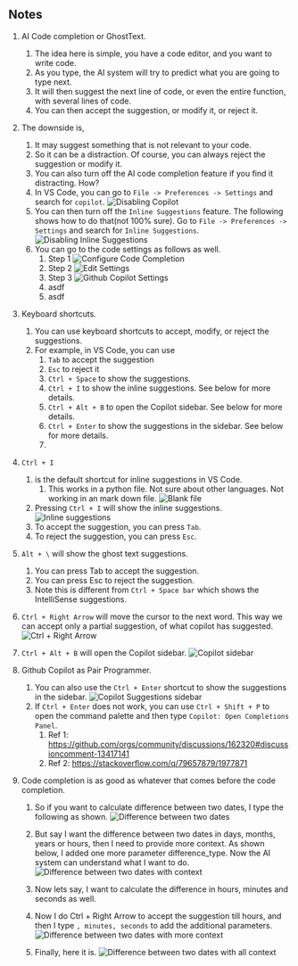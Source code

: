 ## Notes

1. AI Code completion or GhostText.
   1. The idea here is simple, you have a code editor, and you want to write code.
   2. As you type, the AI system will try to predict what you are going to type next.
   3. It will then suggest the next line of code, or even the entire function, with several lines of code.
   4. You can then accept the suggestion, or modify it, or reject it.

2. The downside is,
   1. It may suggest something that is not relevant to your code.
   2. So it can be a distraction. Of course, you can always reject the suggestion or modify it.
   3. You can also turn off the AI code completion feature if you find it distracting. How?
   4. In VS Code, you can go to `File -> Preferences -> Settings` and search for `copilot`.
      ![Disabling Copilot](images/40_50_DiableCopilot.png "Disabling Copilot")
   5. You can then turn off the `Inline Suggestions` feature. The following shows how to do that(not 100% sure). Go to `File -> Preferences -> Settings` and search for `Inline Suggestions`.
      ![Disabling Inline Suggestions](images/41_50_DisableInlineSuggestions.png "Disabling Inline Suggestions") 
   6. You can go to the code settings as follows as well.
      1. Step 1
      ![Configure Code Completion](images/40_55_ConfigureCodeCompletions.png "Configure Code Completions")
      2. Step 2
      ![Edit Settings](images/40_60_EditSettings.png "Edit Settings")
      3. Step 3
      ![Github Copilot Settings](images/40_65_GithubCopilotSettings.png "Github Copilot Settings")
      4. asdf 
      5. asdf

3. Keyboard shortcuts.
   1. You can use keyboard shortcuts to accept, modify, or reject the suggestions.
   2. For example, in VS Code, you can use
      1. `Tab` to accept the suggestion
      2. `Esc` to reject it
      3. `Ctrl + Space` to show the suggestions.
      4. `Ctrl + I` to show the inline suggestions. See below for more details. 
      5. `Ctrl + Alt + B` to open the Copilot sidebar. See below for more details.
      6. `Ctrl + Enter` to show the suggestions in the sidebar. See below for more details.
      7. 

4. `Ctrl + I` 
   1. is the default shortcut for inline suggestions in VS Code.
      1. This works in a python file. Not sure about other languages. Not working in an mark down file.
      ![Blank file](images/50_50_VsCodeBlank.png)
   2. Pressing `Ctrl + I` will show the inline suggestions. 
      ![Inline suggestions](images/51_50_VsCodeInline.png "Inline suggestions")
   3. To accept the suggestion, you can press `Tab`.
   4. To reject the suggestion, you can press `Esc`.
5. `Alt + \` will show the ghost text suggestions.
   1. You can press Tab to accept the suggestion.
   2. You can press Esc to reject the suggestion.
   3. Note this is different from `Ctrl + Space bar` which shows the IntelliSense suggestions. 
6. `Ctrl + Right Arrow` will move the cursor to the next word. This way we can accept only a partial suggestion, of what copilot has suggested.
   ![Ctrl + Right Arrow](images/52_50_VsCodeCtrlRightArrow.png "Ctrl + Right Arrow")

7. `Ctrl + Alt + B` will open the Copilot sidebar.
![Copilot sidebar](images/53_50_VsCodeCtrlAltBOpenChatWindow.png "Copilot sidebar")

8. Github Copilot as Pair Programmer.
   1. You can also use the `Ctrl + Enter` shortcut to show the suggestions in the sidebar.
   ![Copilot Suggestions sidebar](images/54_50_OpenCopilotCompletionsPanel.png "Copilot Suggestions sidebar")
   2. If `Ctrl + Enter` does not work, you can use `Ctrl + Shift + P` to open the command palette and then type `Copilot: Open Completions Panel`.
      1. Ref 1: https://github.com/orgs/community/discussions/162320#discussioncomment-13417141
      2. Ref 2: https://stackoverflow.com/q/79657879/1977871

9. Code completion is as good as whatever that comes before the code completion.
   1. So if you want to calculate difference between two dates, I type the following as shown.
   ![Difference between two dates](images/55_50_DifferenceBetweenDatesJustTwoDates.png "Difference between two dates")

   2. But say I want the difference between two dates in days, months, years or hours, then I need to provide more context. As shown below, I added one more parameter difference_type. Now the AI system can understand what I want to do.
   ![Difference between two dates with context](images/56_50_DifferenceBetweenDatesWithContext.png "Difference between two dates with context")

   3. Now lets say, I want to calculate the difference in hours, minutes and seconds as well.

   4. Now I do Ctrl + Right Arrow to accept the suggestion till hours, and then I type `, minutes, seconds` to add the additional parameters.
   ![Difference between two dates with more context](images/57_50_DifferenceBetweenDatesWithMoreContext.png "Difference between two dates with more context")

   5. Finally, here it is.
   ![Difference between two dates with all context](images/58_50_DifferenceBetweenDatesFull.png "Difference between two dates with all context")


